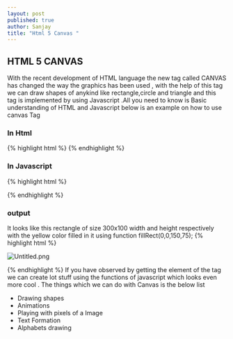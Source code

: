 ```yaml
---
layout: post
published: true
author: Sanjay
title: "Html 5 Canvas "
---
```



## HTML 5 CANVAS
With the recent development of HTML language  the new tag called CANVAS has changed the way the graphics has been used , with the help of this tag we can draw shapes of anykind like rectangle,circle and triangle and this tag is implemented by using Javascript .All you need to know is Basic understanding of HTML and Javascript below is an example on how to use canvas Tag 

### In Html 
{% highlight html %}
<canvas id="myCanvas" width="200" height="100" >
</canvas>
{% endhighlight %}
### In Javascript
{% highlight html %}
<script>
var c = document.getElementById("myCanvas");
var ctx = c.getContext("2d");
ctx.fillStyle = "yellow";
ctx.fillRect(0,0,150,75);
</script>
{% endhighlight %}
### output
It looks like this rectangle of size 300x100 width and height respectively with the yellow color filled in it using function fillRect(0,0,150,75);
{% highlight html %}

![Untitled.png]({{site.baseurl}}/_posts/Untitled.png)


{% endhighlight %}
If you have observed by getting the element of the tag we can create lot stuff using the functions of javascript which looks even more cool .
The things which we can do with Canvas is the below list 
* Drawing shapes
* Animations
* Playing with pixels of a Image
* Text Formation 
* Alphabets drawing
